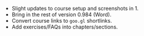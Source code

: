 
* Slight updates to course setup and screenshots in 1.
* Bring in the rest of version 0.984 (Word).
* Convert course links to `goo.gl` shortlinks.
* Add exercises/FAQs into chapters/sections.
